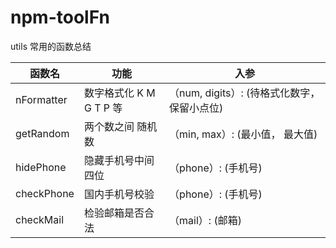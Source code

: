 # npm-toolFn
utils
  常用的函数总结
  
  
函数名 | 功能 | 入参
---|---|---
nFormatter | 数字格式化 K M G T P 等 | （num, digits）: (待格式化数字， 保留小点位)
getRandom | 两个数之间 随机数 | （min, max）: (最小值， 最大值)
hidePhone | 隐藏手机号中间四位| （phone）: (手机号)
checkPhone | 国内手机号校验 | （phone）: (手机号)
checkMail | 检验邮箱是否合法 | （mail）: (邮箱)


